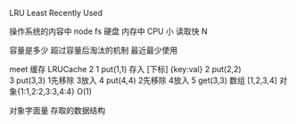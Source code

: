 LRU Least Recently Used

操作系统的内容中
node fs 
硬盘 
内存中 CPU 小  读取快 N

容量是多少 超过容量后淘汰的机制 
最近最少使用

meet 缓存
LRUCache
  2
1 put(1,1)  存入 [下标]  {key:val} 
2 put(2,2)  
3 put(3,3) 1先移除 3放入
4 put(4,4) 2先移除 4放入
5 get(3,3) 
数组 [1,2,3,4] 对象{1:1,2:2,3:3,4:4} O(1)

对象字面量 存取的数据结构